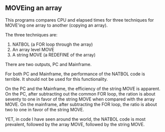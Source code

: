 ## MOVEing an array

This programs compares CPU and elapsed times for three techniques for MOVE'ing one array to another (copying an array).

The three techniques are:
1. NATBOL (a FOR loop through the array)  
2. An array level MOVE   
3. A string MOVE (a REDEFINE of the array)

There are two outputs, PC and Mainframe.

For both PC and Mainframe, the performance of the NATBOL code is terrible. It should not be used for this functionality.

On the PC and the Mainframe, the efficiency of the string MOVE is apparent. 
On the PC, after subtracting out the common FOR loop, the ration is about seventy to one in favor of the string MOVE when compared with the array MOVE.
On the mainframe, after subtracting the FOR loop, the ratio is about two to one in favor of the string MOVE.

YET, in code I have seen around the world, the NATBOL code is most prevalent, followed by the array MOVE, followed by the string MOVE.